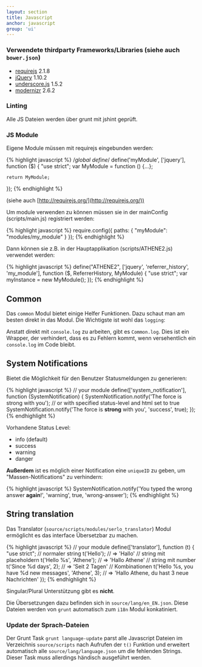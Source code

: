 ```yaml
---
layout: section
title: Javascript
anchor: javascript
group: 'ui'
---
```


### Verwendete thirdparty Frameworks/Libraries (siehe auch `bower.json`)

* [requirejs](http://requirejs.org/) 2.1.8
* [jQuery](http://jquery.com/) 1.10.2
* [underscore.js](http://underscorejs.org) 1.5.2
* [modernizr](http://modernizr.com) 2.6.2

### Linting

Alle JS Dateien werden über grunt mit jshint geprüft.

### JS Module

Eigene Module müssen mit requirejs eingebunden werden:

{% highlight javascript %}
/*global define*/
define('myModule', ['jquery'], function ($) {
    "use strict";
    var MyModule = function () {...};

    return MyModule;
});
{% endhighlight %}

(siehe auch [http://requirejs.org/](http://requirejs.org/))

Um module verwenden zu können müssen sie in der mainConfig (scripts/main.js) registriert werden:

{% highlight javascript %}
require.config({
    paths: {
        "myModule": "modules/my_module"
    }
});
{% endhighlight %}

Dann können sie z.B. in der Hauptapplikation (scripts/ATHENE2.js) verwendet werden:

{% highlight javascript %}
define("ATHENE2", ['jquery', 'referrer_history', 'my_module'], function ($, ReferrerHistory, MyModule) {
    "use strict";
    var myInstance = new MyModule();
});
{% endhighlight %}

## Common

Das `common` Modul bietet einige Helfer Funktionen. Dazu schaut man am besten direkt in das Modul.
Die Wichtigste ist wohl das `logging`:

Anstatt direkt mit `console.log` zu arbeiten, gibt es `Common.log`. Dies ist ein Wrapper, der verhindert, dass es zu Fehlern kommt, wenn versehentlich ein `console.log` im Code bleibt.

## System Notifications

Bietet die Möglichkeit für den Benutzer Statusmeldungen zu generieren:

{% highlight javascript %}
// your module
define(['system_notification'], function (SystemNotification) {
    SystemNotification.notify('The force is strong with you');
    // or with specified status-level and html set to true
    SystemNotification.notify('The force is <strong>strong</strong> with you', 'success', true);
});
{% endhighlight %}

Vorhandene Status Level: 

* info (default)
* success
* warning
* danger

**Außerdem** ist es möglich einer Notification eine `uniqueID` zu geben, um "Massen-Notifications" zu verhindern:

{% highlight javascript %}
SystemNotification.notify('You typed the wrong answer <strong>again</strong>!', 'warning', true, 'wrong-answer');
{% endhighlight %}

## String translation

Das Translator (`source/scripts/modules/serlo_translator`) Modul ermöglicht es das interface Übersetzbar zu machen.

{% highlight javascript %}
// your module
define(['translator'], function (t) {
    "use strict";
    // normaler string
    t('Hello'); // => 'Hallo'
    // string mit placeholdern
    t('Hello %s', 'Athene'); // => 'Hallo Athene'
    // string mit number
    t('Since %d days', 2); // => 'Seit 2 Tagen'
    // Kombinationen
    t('Hello %s, you have %d new messages', 'Athene', 3); // => 'Hallo Athene, du hast 3 neue Nachrichten'
});
{% endhighlight %}

Singular/Plural Unterstützung gibt es **nicht**.

Die Übersetzungen dazu befinden sich in `source/lang/en_EN.json`. Diese Dateien werden von `grunt` automatisch zum `i18n` Modul konkatiniert.

### Update der Sprach-Dateien

Der Grunt Task `grunt language-update` parst alle Javascript Dateien im Verzeichnis `source/scripts` nach Aufrufen der `t()` Funktion und erweitert automatisch alle `source/lang/language.json` um die fehlenden Strings.
Dieser Task muss allerdings händisch ausgeführt werden.

